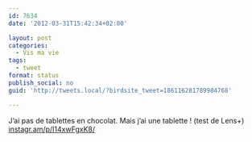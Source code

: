 ```yaml
---
id: 7634
date: '2012-03-31T15:42:34+02:00'

layout: post
categories:
  - Vis ma vie
tags:
  - tweet
format: status
publish_social: no
guid: 'http://tweets.local/?birdsite_tweet=186116281789984768'

---
```


J’ai pas de tablettes en chocolat. Mais j’ai une tablette ! (test de Lens+) [instagr.am/p/I14xwFgxK8/](http://instagr.am/p/I14xwFgxK8/)